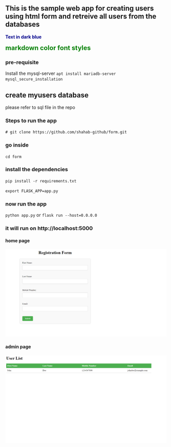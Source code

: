 ## This is the sample web app for creating users using html form and retreive all users from the databases

**<span style="color:darkblue">Text in dark blue</span>**

<span style="color:green;font-weight:700;font-size:20px">
    markdown color font styles
</span>

### pre-requisite 
Install the mysql-server
` apt install mariadb-server
  mysql_secure_installation `
  
## create myusers database
please refer to sql file in the repo

### Steps to run the app
` # git clone https://github.com/shahab-github/form.git `

### go inside
` cd form `

### install the dependencies
` pip install -r requirements.txt `

` export FLASK_APP=app.py `

### now run the app
` python app.py `
or
` flask run --host=0.0.0.0 `

### it will run on http://localhost:5000

#### home page
![home_page-screenshot](images/home.png)


#### admin page
![admin-page](images/admin.png)



